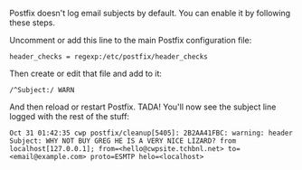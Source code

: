 Postfix doesn't log email subjects by default. You can enable it by following these steps.

Uncomment or add this line to the main Postfix configuration file:

```
header_checks = regexp:/etc/postfix/header_checks
```

Then create or edit that file and add to it:

```
/^Subject:/ WARN
```

And then reload or restart Postfix. TADA! You'll now see the subject line logged with the rest of the stuff:

```
Oct 31 01:42:35 cwp postfix/cleanup[5405]: 2B2AA41FBC: warning: header Subject: WHY NOT BUY GREG HE IS A VERY NICE LIZARD? from localhost[127.0.0.1]; from=<hello@cwpsite.tchbnl.net> to=<email@example.com> proto=ESMTP helo=<localhost>
```
